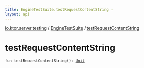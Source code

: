 ```yaml
---
title: EngineTestSuite.testRequestContentString - 
layout: api
---
```


<div class='api-docs-breadcrumbs'><a href="../index.html">io.ktor.server.testing</a> / <a href="index.html">EngineTestSuite</a> / <a href="./test-request-content-string.html">testRequestContentString</a></div>

# testRequestContentString

<div class="signature"><code><span class="keyword">fun </span><span class="identifier">testRequestContentString</span><span class="symbol">(</span><span class="symbol">)</span><span class="symbol">: </span><a href="https://kotlinlang.org/api/latest/jvm/stdlib/kotlin/-unit/index.html"><span class="identifier">Unit</span></a></code></div>
